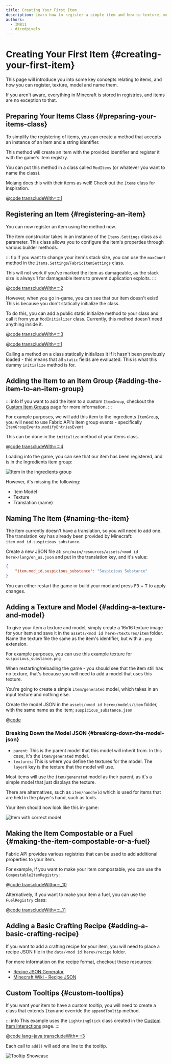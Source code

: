 ```yaml
---
title: Creating Your First Item
description: Learn how to register a simple item and how to texture, model and name it.
authors:
  - IMB11
  - dicedpixels
---
```


# Creating Your First Item {#creating-your-first-item}

This page will introduce you into some key concepts relating to items, and how you can register, texture, model and name them.

If you aren't aware, everything in Minecraft is stored in registries, and items are no exception to that.

## Preparing Your Items Class {#preparing-your-items-class}

To simplify the registering of items, you can create a method that accepts an instance of an item and a string identifier.

This method will create an item with the provided identifier and register it with the game's item registry.

You can put this method in a class called `ModItems` (or whatever you want to name the class).

Mojang does this with their items as well! Check out the `Items` class for inspiration.

@[code transcludeWith=:::1](@/reference/latest/src/main/java/com/example/docs/item/ModItems.java)

## Registering an Item {#registering-an-item}

You can now register an item using the method now.

The item constructor takes in an instance of the `Items.Settings` class as a parameter. This class allows you to configure the item's properties through various builder methods.

::: tip
If you want to change your item's stack size, you can use the `maxCount` method in the `Items.Settings`/`FabricItemSettings` class.

This will not work if you've marked the item as damageable, as the stack size is always 1 for damageable items to prevent duplication exploits.
:::

@[code transcludeWith=:::2](@/reference/latest/src/main/java/com/example/docs/item/ModItems.java)

However, when you go in-game, you can see that our item doesn't exist! This is because you don't statically initialize the class.

To do this, you can add a public static initialize method to your class and call it from your `ModInitializer` class. Currently, this method doesn't need anything inside it.

@[code transcludeWith=:::3](@/reference/latest/src/main/java/com/example/docs/item/ModItems.java)

@[code transcludeWith=:::1](@/reference/latest/src/main/java/com/example/docs/item/FabricDocsReferenceItems.java)

Calling a method on a class statically initializes it if it hasn't been previously loaded - this means that all `static` fields are evaluated. This is what this dummy `initialize` method is for.

## Adding the Item to an Item Group {#adding-the-item-to-an-item-group}

::: info
If you want to add the item to a custom `ItemGroup`, checkout the [Custom Item Groups](./custom-item-groups) page for more information.
:::

For example purposes, we will add this item to the ingredients `ItemGroup`, you will need to use Fabric API's item group events - specifically `ItemGroupEvents.modifyEntriesEvent`

This can be done in the `initialize` method of your items class.

@[code transcludeWith=:::4](@/reference/latest/src/main/java/com/example/docs/item/ModItems.java)

Loading into the game, you can see that our item has been registered, and is in the Ingredients item group:

![Item in the ingredients group](/assets/develop/items/first_item_0.png)

However, it's missing the following:

- Item Model
- Texture
- Translation (name)

## Naming The Item {#naming-the-item}

The item currently doesn't have a translation, so you will need to add one. The translation key has already been provided by Minecraft: `item.mod_id.suspicious_substance`.

Create a new JSON file at: `src/main/resources/assets/<mod id here>/lang/en_us.json` and put in the translation key, and it's value:

```json
{
    "item.mod_id.suspicious_substance": "Suspicious Substance"
}
```

You can either restart the game or build your mod and press <kbd>F3</kbd> + <kbd>T</kbd> to apply changes.

## Adding a Texture and Model {#adding-a-texture-and-model}

To give your item a texture and model, simply create a 16x16 texture image for your item and save it in the `assets/<mod id here>/textures/item` folder. Name the texture file the same as the item's identifier, but with a `.png` extension.

For example purposes, you can use this example texture for `suspicious_substance.png`

<DownloadEntry type="Texture" visualURL="/assets/develop/items/first_item_1.png" downloadURL="/assets/develop/items/first_item_1_small.png" />

When restarting/reloading the game - you should see that the item still has no texture, that's because you will need to add a model that uses this texture.

You're going to create a simple `item/generated` model, which takes in an input texture and nothing else.

Create the model JSON in the `assets/<mod id here>/models/item` folder, with the same name as the item; `suspicious_substance.json`

@[code](@/reference/latest/src/main/resources/assets/fabric-docs-reference/models/item/suspicious_substance.json)

### Breaking Down the Model JSON {#breaking-down-the-model-json}

- `parent`: This is the parent model that this model will inherit from. In this case, it's the `item/generated` model.
- `textures`: This is where you define the textures for the model. The `layer0` key is the texture that the model will use.

Most items will use the `item/generated` model as their parent, as it's a simple model that just displays the texture.

There are alternatives, such as `item/handheld` which is used for items that are held in the player's hand, such as tools.

Your item should now look like this in-game:

![Item with correct model](/assets/develop/items/first_item_2.png)

## Making the Item Compostable or a Fuel {#making-the-item-compostable-or-a-fuel}

Fabric API provides various registries that can be used to add additional properties to your item.

For example, if you want to make your item compostable, you can use the `CompostableItemRegistry`:

@[code transcludeWith=:::_10](@/reference/latest/src/main/java/com/example/docs/item/ModItems.java)

Alternatively, if you want to make your item a fuel, you can use the `FuelRegistry` class:

@[code transcludeWith=:::_11](@/reference/latest/src/main/java/com/example/docs/item/ModItems.java)

## Adding a Basic Crafting Recipe {#adding-a-basic-crafting-recipe}

<!-- In the future, an entire section on recipes and recipe types should be created. For now, this suffices. -->

If you want to add a crafting recipe for your item, you will need to place a recipe JSON file in the `data/<mod id here>/recipe` folder.

For more information on the recipe format, checkout these resources:

- [Recipe JSON Generator](https://crafting.thedestruc7i0n.ca/)
- [Minecraft Wiki - Recipe JSON](https://minecraft.wiki/w/Recipe#JSON_Format)

## Custom Tooltips {#custom-tooltips}

If you want your item to have a custom tooltip, you will need to create a class that extends `Item` and override the `appendTooltip` method.

::: info
This example uses the `LightningStick` class created in the [Custom Item Interactions](./custom-item-interactions) page.
:::

@[code lang=java transcludeWith=:::3](@/reference/latest/src/main/java/com/example/docs/item/custom/LightningStick.java)

Each call to `add()` will add one line to the tooltip.

![Tooltip Showcase](/assets/develop/items/first_item_3.png)
